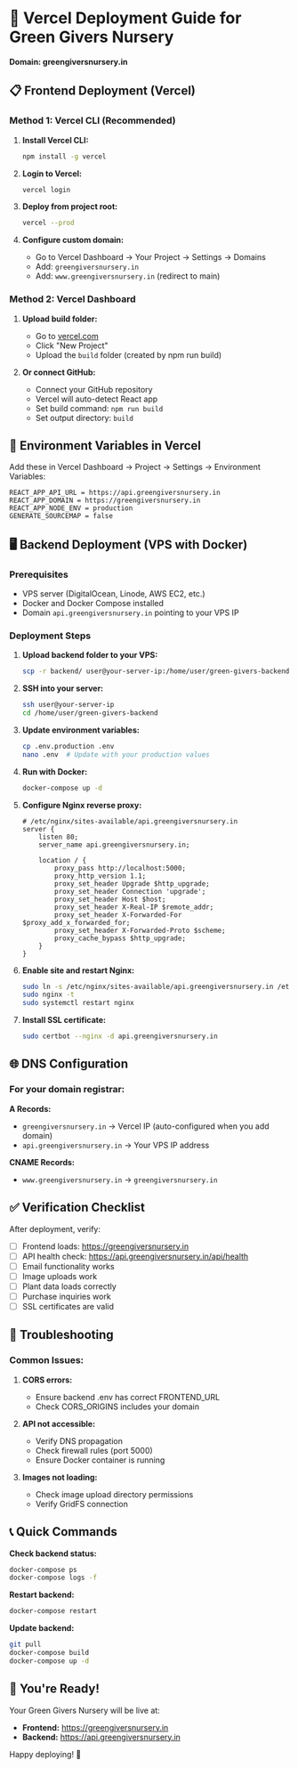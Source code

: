 # 🚀 Vercel Deployment Guide for Green Givers Nursery
**Domain: greengiversnursery.in**

## 📋 Frontend Deployment (Vercel)

### Method 1: Vercel CLI (Recommended)

1. **Install Vercel CLI:**
   ```bash
   npm install -g vercel
   ```

2. **Login to Vercel:**
   ```bash
   vercel login
   ```

3. **Deploy from project root:**
   ```bash
   vercel --prod
   ```

4. **Configure custom domain:**
   - Go to Vercel Dashboard → Your Project → Settings → Domains
   - Add: `greengiversnursery.in`
   - Add: `www.greengiversnursery.in` (redirect to main)

### Method 2: Vercel Dashboard

1. **Upload build folder:**
   - Go to [vercel.com](https://vercel.com)
   - Click "New Project"
   - Upload the `build` folder (created by npm run build)

2. **Or connect GitHub:**
   - Connect your GitHub repository
   - Vercel will auto-detect React app
   - Set build command: `npm run build`
   - Set output directory: `build`

## 🔧 Environment Variables in Vercel

Add these in Vercel Dashboard → Project → Settings → Environment Variables:

```
REACT_APP_API_URL = https://api.greengiversnursery.in
REACT_APP_DOMAIN = https://greengiversnursery.in
REACT_APP_NODE_ENV = production
GENERATE_SOURCEMAP = false
```

## 🖥️ Backend Deployment (VPS with Docker)

### Prerequisites
- VPS server (DigitalOcean, Linode, AWS EC2, etc.)
- Docker and Docker Compose installed
- Domain `api.greengiversnursery.in` pointing to your VPS IP

### Deployment Steps

1. **Upload backend folder to your VPS:**
   ```bash
   scp -r backend/ user@your-server-ip:/home/user/green-givers-backend/
   ```

2. **SSH into your server:**
   ```bash
   ssh user@your-server-ip
   cd /home/user/green-givers-backend
   ```

3. **Update environment variables:**
   ```bash
   cp .env.production .env
   nano .env  # Update with your production values
   ```

4. **Run with Docker:**
   ```bash
   docker-compose up -d
   ```

5. **Configure Nginx reverse proxy:**
   ```nginx
   # /etc/nginx/sites-available/api.greengiversnursery.in
   server {
       listen 80;
       server_name api.greengiversnursery.in;
       
       location / {
           proxy_pass http://localhost:5000;
           proxy_http_version 1.1;
           proxy_set_header Upgrade $http_upgrade;
           proxy_set_header Connection 'upgrade';
           proxy_set_header Host $host;
           proxy_set_header X-Real-IP $remote_addr;
           proxy_set_header X-Forwarded-For $proxy_add_x_forwarded_for;
           proxy_set_header X-Forwarded-Proto $scheme;
           proxy_cache_bypass $http_upgrade;
       }
   }
   ```

6. **Enable site and restart Nginx:**
   ```bash
   sudo ln -s /etc/nginx/sites-available/api.greengiversnursery.in /etc/nginx/sites-enabled/
   sudo nginx -t
   sudo systemctl restart nginx
   ```

7. **Install SSL certificate:**
   ```bash
   sudo certbot --nginx -d api.greengiversnursery.in
   ```

## 🌐 DNS Configuration

### For your domain registrar:

**A Records:**
- `greengiversnursery.in` → Vercel IP (auto-configured when you add domain)
- `api.greengiversnursery.in` → Your VPS IP address

**CNAME Records:**
- `www.greengiversnursery.in` → `greengiversnursery.in`

## ✅ Verification Checklist

After deployment, verify:

- [ ] Frontend loads: https://greengiversnursery.in
- [ ] API health check: https://api.greengiversnursery.in/api/health
- [ ] Email functionality works
- [ ] Image uploads work
- [ ] Plant data loads correctly
- [ ] Purchase inquiries work
- [ ] SSL certificates are valid

## 🔧 Troubleshooting

### Common Issues:

1. **CORS errors:**
   - Ensure backend .env has correct FRONTEND_URL
   - Check CORS_ORIGINS includes your domain

2. **API not accessible:**
   - Verify DNS propagation
   - Check firewall rules (port 5000)
   - Ensure Docker container is running

3. **Images not loading:**
   - Check image upload directory permissions
   - Verify GridFS connection

## 📞 Quick Commands

**Check backend status:**
```bash
docker-compose ps
docker-compose logs -f
```

**Restart backend:**
```bash
docker-compose restart
```

**Update backend:**
```bash
git pull
docker-compose build
docker-compose up -d
```

## 🎉 You're Ready!

Your Green Givers Nursery will be live at:
- **Frontend:** https://greengiversnursery.in
- **Backend:** https://api.greengiversnursery.in

Happy deploying! 🌱
